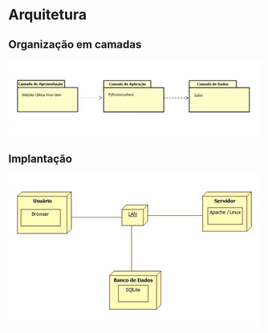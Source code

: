 # Arquitetura

## Organização em camadas

![](diagrama-camadas.png)


## Implantação

![](diagrama-implantacao.jpg)
